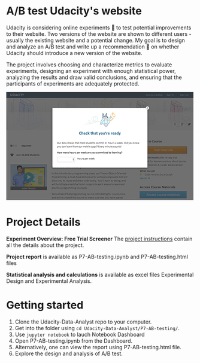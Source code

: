 # A/B test Udacity's website

Udacity is considering online experiments :microscope: to test potential improvements to their website. Two versions of the website are shown to different users - usually the existing website and a potential change. My goal is to design and analyze an A/B test and write up a recommendation :page_facing_up: on whether Udacity should introduce a new version of the website. 

The project involves choosing and characterize metrics to evaluate experiments, designing an experiment with enough statistical power, analyzing the results and draw valid conclusions, and ensuring that the participants of experiments are adequately protected.

![Free trial screener](images/experiment_screenshot.png)

# Project Details

**Experiment Overview: Free Trial Screener**
The [project instructions](https://docs.google.com/document/u/1/d/1aCquhIqsUApgsxQ8-SQBAigFDcfWVVohLEXcV6jWbdI/pub?embedded=True) contain all the details about the project.

**Project report** is available as P7-AB-testing.ipynb and P7-AB-testing.html files

**Statistical analysis and calculations** is available as excel files Experimental Design and Experimental Analysis.

# Getting started
1. Clone the Udacity-Data-Analyst repo to your computer.
2. Get into the folder using `cd Udacity-Data-Analyst/P7-AB-testing/`.
3. Use `jupyter notebook` to lauch Notebook Dashboard
4. Open P7-AB-testing.ipynb from the Dashboard.
5. Alternatively, one can view the report using P7-AB-testing.html file.
6. Explore the design and analysis of A/B test.


